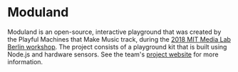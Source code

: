 # Moduland
Moduland is an open-source, interactive playground that was created by the Playful Machines that Make Music track, during the [2018 MIT Media Lab Berlin workshop](https://www.media.mit.edu/events/mlberlin-signalandnoise/). The project consists of a playground kit that is built using Node.js and hardware sensors. See the team's [project website](https://medialabmoduland.wordpress.com/) for more information.


